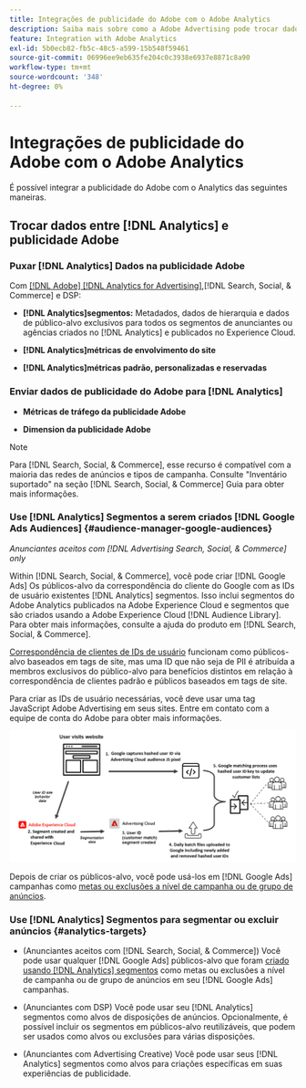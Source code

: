 ```yaml
---
title: Integrações de publicidade do Adobe com o Adobe Analytics
description: Saiba mais sobre como a Adobe Advertising pode trocar dados com o Adobe Analytics e como você pode usar os dados em Pesquisar, Social e Comércio.
feature: Integration with Adobe Analytics
exl-id: 5b0ecb82-fb5c-48c5-a599-15b548f59461
source-git-commit: 06996ee9eb635fe204c0c3938e6937e8871c8a90
workflow-type: tm+mt
source-wordcount: '348'
ht-degree: 0%

---
```


# Integrações de publicidade do Adobe com o Adobe Analytics

É possível integrar a publicidade do Adobe com o Analytics das seguintes maneiras.

## Trocar dados entre [!DNL Analytics] e publicidade Adobe

### Puxar [!DNL Analytics] Dados na publicidade Adobe

Com [[!DNL Adobe] [!DNL Analytics for Advertising]](/help/integrations/analytics/overview.md),[!DNL Search, Social, & Commerce] e DSP:

* **[!DNL Analytics]segmentos:**  Metadados, dados de hierarquia e dados de público-alvo exclusivos para todos os segmentos de anunciantes ou agências criados no [!DNL Analytics] e publicados no Experience Cloud.

* **[!DNL Analytics]métricas de envolvimento do site**

* **[!DNL Analytics]métricas padrão, personalizadas e reservadas**

### Enviar dados de publicidade do Adobe para [!DNL Analytics]

* **Métricas de tráfego da publicidade Adobe**

* **Dimension da publicidade Adobe**

>[!NOTE]
>
>Para [!DNL Search, Social, & Commerce], esse recurso é compatível com a maioria das redes de anúncios e tipos de campanha. Consulte &quot;Inventário suportado&quot; na seção [!DNL Search, Social, & Commerce] Guia para obter mais informações.<!-- add link when that's published in ExL -->

### Use [!DNL Analytics] Segmentos a serem criados [!DNL Google Ads Audiences] {#audience-manager-google-audiences}

*Anunciantes aceitos com [!DNL Advertising Search, Social, & Commerce] only*

<!-- Verify all -->

Within [!DNL Search, Social, & Commerce], você pode criar [!DNL Google Ads] Os públicos-alvo da correspondência do cliente do Google com as IDs de usuário existentes [!DNL Analytics] segmentos. Isso inclui segmentos do Adobe Analytics publicados na Adobe Experience Cloud e segmentos que são criados usando a Adobe Experience Cloud [!DNL Audience Library]. Para obter mais informações, consulte a ajuda do produto em [!DNL Search, Social, & Commerce].

[Correspondência de clientes de IDs de usuário](https://support.google.com/google-ads/answer/9199250) funcionam como públicos-alvo baseados em tags de site, mas uma ID que não seja de PII é atribuída a membros exclusivos do público-alvo para benefícios distintos em relação à correspondência de clientes padrão e públicos baseados em tags de site.

Para criar as IDs de usuário necessárias, você deve usar uma tag JavaScript Adobe Advertising <!-- with a user ID parameter -->em seus sites. Entre em contato com a equipe de conta do Adobe para obter mais informações.

![processo de criação de segmentos](/help/integrations/assets/ad_search_user_id_pic.png)

Depois de criar os públicos-alvo, você pode usá-los em [!DNL Google Ads] campanhas como [metas ou exclusões a nível de campanha ou de grupo de anúncios](#audience-manager-targets).

### Use [!DNL Analytics] Segmentos para segmentar ou excluir anúncios {#analytics-targets}

* (Anunciantes aceitos com [!DNL Search, Social, & Commerce]) Você pode usar qualquer [!DNL Google Ads] públicos-alvo que foram [criado usando [!DNL Analytics] segmentos](#audience-manager-google-audiences) como metas ou exclusões a nível de campanha ou de grupo de anúncios em seu [!DNL Google Ads] campanhas.

* (Anunciantes com DSP) Você pode usar seu [!DNL Analytics] segmentos como alvos de disposições de anúncios. Opcionalmente, é possível incluir os segmentos em públicos-alvo reutilizáveis, que podem ser usados como alvos ou exclusões para várias disposições.

* (Anunciantes com Advertising Creative) Você pode usar seus [!DNL Analytics] segmentos como alvos para criações específicas em suas experiências de publicidade.
